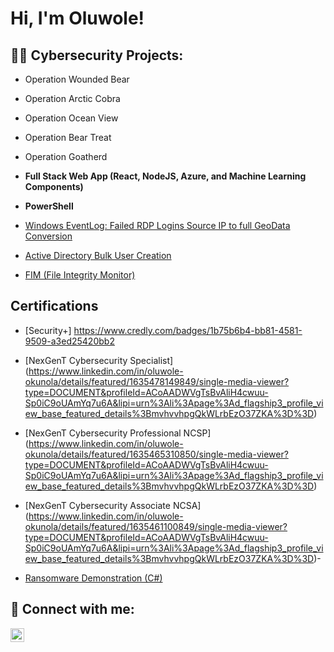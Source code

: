 <h1>Hi, I'm Oluwole! 

<h2>👨‍💻 Cybersecurity Projects:</h2>

- Operation Wounded Bear
- Operation Arctic Cobra
- Operation Ocean View
- Operation Bear Treat
- Operation Goatherd
- <b>Full Stack Web App (React, NodeJS, Azure, and Machine Learning Components)</b>

- <b>PowerShell</b>
- [Windows EventLog: Failed RDP Logins Source IP to full GeoData Conversion](https://github.com/joshmadakor1/Sentinel-Lab)
  
- [Active Directory Bulk User Creation](https://github.com/joshmadakor1/AD_PS)
- [FIM (File Integrity Monitor)](https://github.com/joshmadakor1/PowerShell-Integrity-FIM)

<h2> Certifications</h2>

- [Security+] https://www.credly.com/badges/1b75b6b4-bb81-4581-9509-a3ed25420bb2

- [NexGenT Cybersecurity Specialist] (https://www.linkedin.com/in/oluwole-okunola/details/featured/1635478149849/single-media-viewer?type=DOCUMENT&profileId=ACoAADWVgTsBvAliH4cwuu-Sp0iC9oUAmYq7u6A&lipi=urn%3Ali%3Apage%3Ad_flagship3_profile_view_base_featured_details%3BmvhvvhpgQkWLrbEzO37ZKA%3D%3D)

- [NexGenT Cybersecurity Professional NCSP] (https://www.linkedin.com/in/oluwole-okunola/details/featured/1635465310850/single-media-viewer?type=DOCUMENT&profileId=ACoAADWVgTsBvAliH4cwuu-Sp0iC9oUAmYq7u6A&lipi=urn%3Ali%3Apage%3Ad_flagship3_profile_view_base_featured_details%3BmvhvvhpgQkWLrbEzO37ZKA%3D%3D)

- [NexGenT Cybersecurity Associate NCSA] (https://www.linkedin.com/in/oluwole-okunola/details/featured/1635461100849/single-media-viewer?type=DOCUMENT&profileId=ACoAADWVgTsBvAliH4cwuu-Sp0iC9oUAmYq7u6A&lipi=urn%3Ali%3Apage%3Ad_flagship3_profile_view_base_featured_details%3BmvhvvhpgQkWLrbEzO37ZKA%3D%3D)- 
- [Ransomware Demonstration (C#)](https://www.youtube.com/watch?v=OfvdQeh79s0)

<h2> 🤳 Connect with me:</h2>

[<img align="left" alt="oluwoleokunola | LinkedIn" width="22px" src="https://cdn.jsdelivr.net/npm/simple-icons@v3/icons/linkedin.svg" />][linkedin]

[linkedin]: https://linkedin.com/in/oluwole-okunola
[github]: https://github.com/OluwoleOkunola

